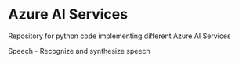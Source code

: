 # Azure AI Services
Repository for python code implementing different Azure AI Services

Speech - Recognize and synthesize speech
